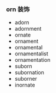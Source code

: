 ### orn 装饰

- adorn 
- adornment
- ornate
- ornament
- ornamental
- ornamentalist
- ornamentation
- suborn
- subornation
- suborner
- inornate